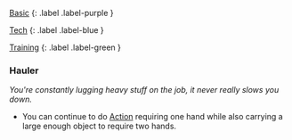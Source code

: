 
[Basic](Game/Basic-List)
{: .label .label-purple }

[Tech](Game/Tech)
{: .label .label-blue }

[Training](Game/Training-List)
{: .label .label-green }
### Hauler
*You're constantly lugging heavy stuff on the job, it never really slows you down.*
* You can continue to do [Action](Game/Core/Terminology#Action) requiring one hand while also carrying a large enough object to require two hands.


